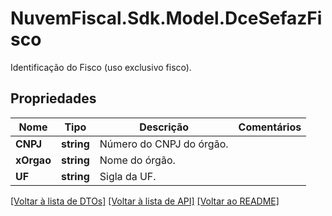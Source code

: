 # NuvemFiscal.Sdk.Model.DceSefazFisco
Identificação do Fisco (uso exclusivo fisco).

## Propriedades

Nome | Tipo | Descrição | Comentários
------------ | ------------- | ------------- | -------------
**CNPJ** | **string** | Número do CNPJ do órgão. | 
**xOrgao** | **string** | Nome do órgão. | 
**UF** | **string** | Sigla da UF. | 

[[Voltar à lista de DTOs]](../README.md#documentation-for-models) [[Voltar à lista de API]](../README.md#documentation-for-api-endpoints) [[Voltar ao README]](../README.md)

